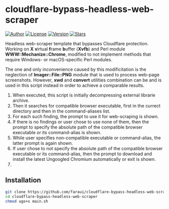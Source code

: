 # cloudflare-bypass-headless-web-scraper
[![Author](https://img.shields.io/badge/Author-@faraui-pink.svg)](https://github.com/faraui)
[![License](https://img.shields.io/badge/License-ISC-lightgreen.svg)](https://raw.githubusercontent.com/faraui/cloudflare-bypass-headless-web-scraper/main/LICENSE.txt)
[![Version](https://img.shields.io/badge/Version-1.0.0-lightblue.svg)](https://github.com/faraui/cloudflare-bypass-headless-web-scraper/releases/latest)
[![Stars](https://img.shields.io/badge/Stars->100-lightyellow.svg)](https://github.com/faraui/cloudflare-bypass-headless-web-scraper/stargazers)

Headless web-scraper template that bypasses Cloudflare protection. Working on **X** **v**irtual **f**rame **b**uffer (**Xvfb**) and Perl module **WWW::Mechanize::Chrome**, modified to not implement methods that require Windows- or macOS-specific Perl modules.

The one and only inconvenience caused by this modificitation is the neglection of **Imager::File::PNG** module that is used to process web-page screenshots. However, **xwd** and **convert** utilities combination can be and is used in this script instead in order to achieve a comparable results.

1. When executed, this script is initially decompressing external librarie archive.
2. Then it searches for compatible browser executable, first in the currect directory and then in the command-aliases list.
3. For each such finding, the prompt to use it for web-scraping is shown.
4. If there is no findings or user chose to use none of them, then the prompt to specify the absolute path of the compatible browser executable or its command-alias is shown.
5. While user specifies non-compatible executable or command-alias, the latter prompt is again shown.
6. If user chose to not specify the absolute path of the compatible browser executable or its command-alias, then the prompt to download and install the latest Ungoogled Chromium automatically or exit is shown.
7. 

## Installation
```bash
git clone https://github.com/faraui/cloudflare-bypass-headless-web-scraper.git
cd cloudflare-bypass-headless-web-scraper
chmod ugo+x main.sh
```

